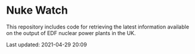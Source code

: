 # Nuke Watch

This repository includes code for retrieving the latest information available on the output of EDF nuclear power plants in the UK.

Last updated: 2021-04-29 20:09